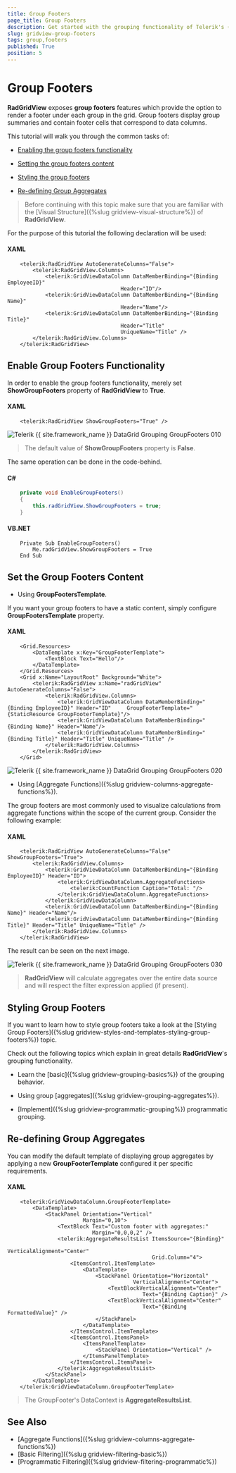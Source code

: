 ```yaml
---
title: Group Footers
page_title: Group Footers
description: Get started with the grouping functionality of Telerik's {{ site.framework_name }} DataGrid which that allows you to render a footer under each group in the grid.
slug: gridview-group-footers
tags: group,footers
published: True
position: 5
---
```


# Group Footers

__RadGridView__ exposes __group footers__ features which provide the option to render a footer under each group in the grid. Group footers display group summaries and contain footer cells that correspond to data columns.

This tutorial will walk you through the common tasks of:

* [Enabling the group footers functionality](#enable-group-footers-functionality)

* [Setting the group footers content](#set-the-group-footers-content)

* [Styling the group footers](#styling-group-footers)

* [Re-defining Group Aggregates](#re-defining-group-aggregates)

>Before continuing with this topic make sure that you are familiar with the [Visual Structure]({%slug gridview-visual-structure%}) of __RadGridView__.

For the purpose of this tutorial the following declaration will be used:

#### __XAML__
```XAML
	<telerik:RadGridView AutoGenerateColumns="False">
	    <telerik:RadGridView.Columns>
	        <telerik:GridViewDataColumn DataMemberBinding="{Binding EmployeeID}"
	                                Header="ID"/>
	        <telerik:GridViewDataColumn DataMemberBinding="{Binding Name}"
	                                Header="Name"/>
	        <telerik:GridViewDataColumn DataMemberBinding="{Binding Title}"
	                                Header="Title"
	                                UniqueName="Title" />
	    </telerik:RadGridView.Columns>
	</telerik:RadGridView>
```

## Enable Group Footers Functionality

In order to enable the group footers functionality, merely set __ShowGroupFooters__ property of __RadGridView__ to __True__.

#### __XAML__
```XAML
	<telerik:RadGridView ShowGroupFooters="True" />
```

![Telerik {{ site.framework_name }} DataGrid Grouping GroupFooters 010](images/RadGridView_Grouping_GroupFooters_010.png)

>The default value of __ShowGroupFooters__ property is __False__.

The same operation can be done in the code-behind.

#### __C#__
```C#
	private void EnableGroupFooters()
	{
	    this.radGridView.ShowGroupFooters = true;
	}
```

#### __VB.NET__
```VB.NET
	Private Sub EnableGroupFooters()
	    Me.radGridView.ShowGroupFooters = True
	End Sub
```

## Set the Group Footers Content

* Using __GroupFootersTemplate__.

If you want your group footers to have a static content, simply configure __GroupFootersTemplate__ property.

#### __XAML__
```XAML
	<Grid.Resources>
	    <DataTemplate x:Key="GroupFooterTemplate">
	        <TextBlock Text="Hello"/>
	    </DataTemplate>
	</Grid.Resources>
	<Grid x:Name="LayoutRoot" Background="White">
	    <telerik:RadGridView x:Name="radGridView" AutoGenerateColumns="False">
	        <telerik:RadGridView.Columns>
	            <telerik:GridViewDataColumn DataMemberBinding="{Binding EmployeeID}" Header="ID"     GroupFooterTemplate="{StaticResource GroupFooterTemplate}"/>
	            <telerik:GridViewDataColumn DataMemberBinding="{Binding Name}" Header="Name"/>
	            <telerik:GridViewDataColumn DataMemberBinding="{Binding Title}" Header="Title" UniqueName="Title" />
	        </telerik:RadGridView.Columns>
	    </telerik:RadGridView>
	</Grid>
```

![Telerik {{ site.framework_name }} DataGrid Grouping GroupFooters 020](images/RadGridView_Grouping_GroupFooters_020.png)

* Using [Aggregate Functions]({%slug gridview-columns-aggregate-functions%}).

The group footers are most commonly used to visualize calculations from aggregate functions within the scope of the current group. Consider the following example:

#### __XAML__
```XAML
	<telerik:RadGridView AutoGenerateColumns="False" ShowGroupFooters="True">
	    <telerik:RadGridView.Columns>
	        <telerik:GridViewDataColumn DataMemberBinding="{Binding EmployeeID}" Header="ID">
	            <telerik:GridViewDataColumn.AggregateFunctions>
	                <telerik:CountFunction Caption="Total: "/>
	            </telerik:GridViewDataColumn.AggregateFunctions>
	        </telerik:GridViewDataColumn>
	        <telerik:GridViewDataColumn DataMemberBinding="{Binding Name}" Header="Name"/>
	        <telerik:GridViewDataColumn DataMemberBinding="{Binding Title}" Header="Title" UniqueName="Title" />
	    </telerik:RadGridView.Columns>
	</telerik:RadGridView>
```

The result can be seen on the next image.

![Telerik {{ site.framework_name }} DataGrid Grouping GroupFooters 030](images/RadGridView_Grouping_GroupFooters_030.png)

>__RadGridView__ will calculate aggregates over the entire data source and will respect the filter expression applied (if present).

## Styling Group Footers

If you want to learn how to style group footers take a look at the [Styling Group Footers]({%slug gridview-styles-and-templates-styling-group-footers%}) topic.

Check out the following topics which explain in great details __RadGridView__'s grouping functionality.

* Learn the [basic]({%slug gridview-grouping-basics%}) of the grouping behavior.

* Using group [aggregates]({%slug gridview-grouping-aggregates%}).

* [Implement]({%slug gridview-programmatic-grouping%}) programmatic grouping.

## Re-defining Group Aggregates

You can modify the default template of displaying group aggregates by applying a new __GroupFooterTemplate__ configured it per specific requirements.

#### __XAML__
```XAML
	<telerik:GridViewDataColumn.GroupFooterTemplate>
	    <DataTemplate>
	        <StackPanel Orientation="Vertical"
	                    Margin="0,10">
	            <TextBlock Text="Custom footer with aggregates:"
	                       Margin="0,0,0,2" />
	            <telerik:AggregateResultsList ItemsSource="{Binding}"
	                                          VerticalAlignment="Center"
	                                          Grid.Column="4">
	                <ItemsControl.ItemTemplate>
	                    <DataTemplate>
	                        <StackPanel Orientation="Horizontal"
	                                    VerticalAlignment="Center">
	                            <TextBlockVerticalAlignment="Center"
	                                       Text="{Binding Caption}" />
	                            <TextBlockVerticalAlignment="Center"
	                                       Text="{Binding FormattedValue}" />
	                        </StackPanel>
	                    </DataTemplate>
	                </ItemsControl.ItemTemplate>
	                <ItemsControl.ItemsPanel>
	                    <ItemsPanelTemplate>
	                        <StackPanel Orientation="Vertical" />
	                    </ItemsPanelTemplate>
	                </ItemsControl.ItemsPanel>
	            </telerik:AggregateResultsList>
	        </StackPanel>
	    </DataTemplate>
	</telerik:GridViewDataColumn.GroupFooterTemplate>
```

> The GroupFooter's DataContext is __AggregateResultsList__.

## See Also
 * [Aggregate Functions]({%slug gridview-columns-aggregate-functions%})
 * [Basic Filtering]({%slug gridview-filtering-basic%})
 * [Programmatic Filtering]({%slug gridview-filtering-programmatic%})
